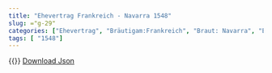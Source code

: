 ```yaml
---
title: "Ehevertrag Frankreich - Navarra 1548"
slug: ="g-29"
categories: ["Ehevertrag", "Bräutigam:Frankreich", "Braut: Navarra", "Eheschließung vollzogen?:Ja", "verschiedenkonfessionelle Ehe?:Nein", "Dynastie Bräutigam:Bourbon (Frankreich)", "Akteur Bräutigam:Bourbon (Frankreich)", "Akteur Braut:Albret", "Textbezug?:ja", "Ständisch?:nein", "Ratifikation?:nein", "Sonstiges?:nein", "Bräutigam:Frankreich", "Braut: Navarra"]
tags: [ "1548"]
---
```

<!--more-->
{{<v125>}}
[Download Json](/vertraege/vertrag-29.json)